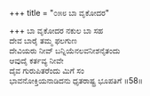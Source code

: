 +++
title = "೦೫೮ ಬಾ ವೃಕೋದರ"

+++
ಬಾ ವೃಕೋದರ ನಕುಲ ಬಾ ಸಹ  
ದೇವ ಬಾರೈ ತಮ್ಮ ಫಲಗುಣ   
ದೇವಿಯರು ನೀವ್ ಬನ್ನಿಯೆನಲವನೀಶನೈತಂದು  
ಆವುದೈ ಕರ್ತವ್ಯ ನೀವೇ   
ದೈವ ಗುರುಪಿತರೆಂದು ಮಿಗೆ ಸಂ  
ಭಾವನೋಕ್ತಿಯನಾಡಿದನು ಧೃತರಾಷ್ಟ್ರ ಭೂಪತಿಗೆ   ॥58॥